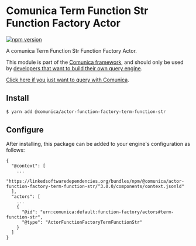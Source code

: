 # Comunica Term Function Str Function Factory Actor

[![npm version](https://badge.fury.io/js/%40comunica%2Factor-function-factory-term-function-str.svg)](https://www.npmjs.com/package/@comunica/actor-function-factory-term-function-str)

A comunica Term Function Str Function Factory Actor.

This module is part of the [Comunica framework](https://github.com/comunica/comunica),
and should only be used by [developers that want to build their own query engine](https://comunica.dev/docs/modify/).

[Click here if you just want to query with Comunica](https://comunica.dev/docs/query/).

## Install

```bash
$ yarn add @comunica/actor-function-factory-term-function-str
```

## Configure

After installing, this package can be added to your engine's configuration as follows:
```text
{
  "@context": [
    ...
    "https://linkedsoftwaredependencies.org/bundles/npm/@comunica/actor-function-factory-term-function-str/^3.0.0/components/context.jsonld"
  ],
  "actors": [
    ...
    {
      "@id": "urn:comunica:default:function-factory/actors#term-function-str",
      "@type": "ActorFunctionFactoryTermFunctionStr"
    }
  ]
}
```
